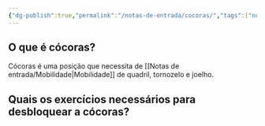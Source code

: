 ```yaml
---
{"dg-publish":true,"permalink":"/notas-de-entrada/cocoras/","tags":["nota🔹"],"updated":"2024-02-29T00:34:12.437-03:00"}
---
```




## O que é cócoras?

Cócoras é uma posição que necessita de [[Notas de entrada/Mobilidade\|Mobilidade]] de quadril, tornozelo e joelho.

## Quais os exercícios necessários para desbloquear a cócoras?